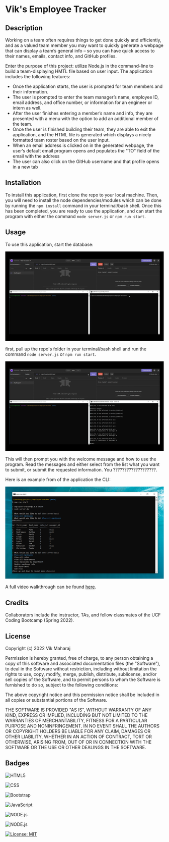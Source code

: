 # Vik's Employee Tracker

## Description

Working on a team often requires things to get done quickly and efficiently, and as a valued team member you may want to quickly generate a webpage that can display a team’s general info – so you can have quick access to their names, emails, contact info, and GitHub profiles.

Enter the purpose of this project: utilize Node.js in the command-line to build a team-displaying HMTL file based on user input. The application includes the following features:

- Once the application starts, the user is prompted for team members and their information.
- The user is prompted to enter the team manager’s name, employee ID, email address, and office number, or information for an engineer or intern as well.
- After the user finishes entering a member’s name and info, they are presented with a menu with the option to add an additional member of the team.
- Once the user is finished building their team, they are able to exit the application, and the HTML file is generated which displays a nicely formatted team roster based on the user input.
- When an email address is clicked on in the generated webpage, the user’s default email program opens and populates the "TO" field of the email with the address
- The user can also click on the GitHub username and that profile opens in a new tab


## Installation

To install this application, first clone the repo to your local machine. Then, you will need to install the node dependencies/modules which can be done by running the ```npm install``` command in your terminal/bash shell. Once this has been completed, you are ready to use the application, and can start the program with either the command ```node server.js``` or ```npm run start```.


## Usage

To use this application, start the database:

![Vik's Team Profile Generator Usage Example Video](src/employee-tracker-initialize-database-example.gif)

first, pull up the repo's folder in your terminal/bash shell and run the command ```node server.js``` or ```npm run start```. 

![Vik's Team Profile Generator Testing Example Video](src/employee-tracker-initialize-server-example.gif)


This will then prompt you with the welcome message and how to use the program. Read the messages and either select from the list what you want to submit, or submit the requested information. You ???????????????????. 

Here is an example from of the application the CLI:

![Vik's Employee Tracker](src/screenshot.png)

A full video walkthrough can be found [here](https://vimeo.com/710039912).


## Credits

Collaborators include the instructor, TAs, and fellow classmates of the UCF Coding Bootcamp (Spring 2022).


## License

Copyright (c) 2022 Vik Maharaj

Permission is hereby granted, free of charge, to any person obtaining a copy of this software and associated documentation files (the "Software"), to deal
in the Software without restriction, including without limitation the rights to use, copy, modify, merge, publish, distribute, sublicense, and/or sell copies of the Software, and to permit persons to whom the Software is furnished to do so, subject to the following conditions:

The above copyright notice and this permission notice shall be included in all copies or substantial portions of the Software.

THE SOFTWARE IS PROVIDED "AS IS", WITHOUT WARRANTY OF ANY KIND, EXPRESS OR IMPLIED, INCLUDING BUT NOT LIMITED TO THE WARRANTIES OF MERCHANTABILITY,
FITNESS FOR A PARTICULAR PURPOSE AND NONINFRINGEMENT. IN NO EVENT SHALL THE AUTHORS OR COPYRIGHT HOLDERS BE LIABLE FOR ANY CLAIM, DAMAGES OR OTHER LIABILITY, WHETHER IN AN ACTION OF CONTRACT, TORT OR OTHERWISE, ARISING FROM, OUT OF OR IN CONNECTION WITH THE SOFTWARE OR THE USE OR OTHER DEALINGS IN THE SOFTWARE.


## Badges

![HTML5](https://img.shields.io/badge/HTML5-E34F26?style=for-the-badge&logo=html5&logoColor=white)

![CSS](https://img.shields.io/badge/CSS3-1572B6?style=for-the-badge&logo=css3&logoColor=white)

![Bootstrap](https://img.shields.io/badge/Bootstrap-563D7C?style=for-the-badge&logo=bootstrap&logoColor=white)

![JavaScript](https://img.shields.io/badge/javascript-%23323330.svg?style=for-the-badge&logo=javascript&logoColor=%23F7DF1E)

![NODE.js](https://img.shields.io/badge/Node.js-43853D?style=for-the-badge&logo=node.js&logoColor=white)

![NODE.js](https://img.shields.io/badge/Jest-323330?style=for-the-badge&logo=Jest&logoColor=white)

[![License: MIT](https://img.shields.io/badge/License-MIT-yellow.svg)](https://opensource.org/licenses/MIT)